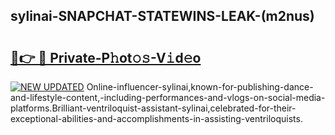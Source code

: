 ## sylinai-SNAPCHAT-STATEWINS-LEAK-(m2nus)


# <h2><a href="https://mediaupload.pro?-20M">🔗👉 🔴 Private-P𝚑ot𝚘𝚜-V𝚒d𝚎o</a></h2>

[![NEW UPDATED](https://i.imgur.com/0qMVB7G.gif)](https://mediaupload.pro?-20M)
Online-influencer-sylinai,known-for-publishing-dance-and-lifestyle-content,-including-performances-and-vlogs-on-social-media-platforms.Brilliant-ventriloquist-assistant-sylinai,celebrated-for-their-exceptional-abilities-and-accomplishments-in-assisting-ventriloquists.  